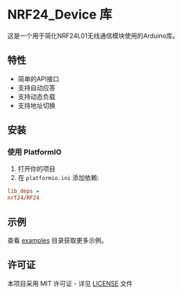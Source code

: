# NRF24_Device 库

这是一个用于简化NRF24L01无线通信模块使用的Arduino库。

## 特性

- 简单的API接口
- 支持自动应答
- 支持动态负载
- 支持地址切换

## 安装

### 使用 PlatformIO

1. 打开你的项目
2. 在 `platformio.ini` 添加依赖:

```ini
lib_deps =
nrf24/RF24
```

## 示例

查看 [examples](examples/) 目录获取更多示例。

## 许可证

本项目采用 MIT 许可证 - 详见 [LICENSE](LICENSE) 文件